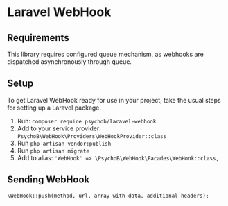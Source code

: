 # Laravel WebHook

## Requirements
This library requires configured queue mechanism, as webhooks are
dispatched asynchronously through queue.

## Setup

To get Laravel WebHook ready for use in your project, take the usual steps for setting up a Laravel package.

 1. Run: ```composer require psychob/laravel-webhook```
 2. Add to your service provider: ```PsychoB\WebHook\Providers\WebHookProvider::class```
 3. Run ```php artisan vendor:publish```
 4. Run ```php artisan migrate```
 5. Add to alias: ```
        'WebHook' => \PsychoB\WebHook\Facades\WebHook::class,
        ```

## Sending WebHook

```
\WebHook::push(method, url, array with data, additional headers);
```
